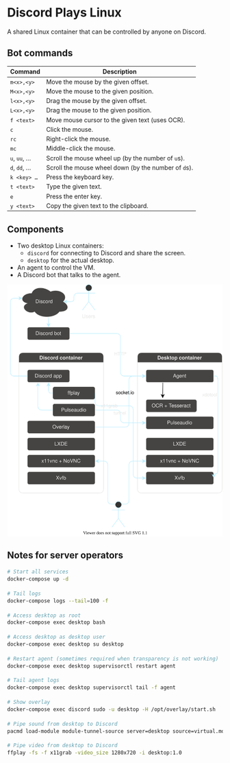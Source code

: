 # Discord Plays Linux

A shared Linux container that can be controlled by anyone on Discord.

## Bot commands

| Command      | Description                                          |
| ------------ | ---------------------------------------------------- |
| `m<x>,<y>`   | Move the mouse by the given offset.                  |
| `M<x>,<y>`   | Move the mouse to the given position.                |
| `l<x>,<y>`   | Drag the mouse by the given offset.                  |
| `L<x>,<y>`   | Drag the mouse to the given position.                |
| `f <text>`   | Move mouse cursor to the given text (uses OCR).      |
| `c`          | Click the mouse.                                     |
| `rc`         | Right-click the mouse.                               |
| `mc`         | Middle-click the mouse.                              |
| `u`, `uu`, … | Scroll the mouse wheel up (by the number of `u`s).   |
| `d`, `dd`, … | Scroll the mouse wheel down (by the number of `d`s). |
| `k <key> …`  | Press the keyboard key.                              |
| `t <text>`   | Type the given text.                                 |
| `e`          | Press the enter key.                                 |
| `y <text>`   | Copy the given text to the clipboard.                |

## Components

- Two desktop Linux containers:
  - `discord` for connecting to Discord and share the screen.
  - `desktop` for the actual desktop.
- An agent to control the VM.
- A Discord bot that talks to the agent.

![](./setup.drawio.svg)

## Notes for server operators

```sh
# Start all services
docker-compose up -d

# Tail logs
docker-compose logs --tail=100 -f

# Access desktop as root
docker-compose exec desktop bash

# Access desktop as desktop user
docker-compose exec desktop su desktop

# Restart agent (sometimes required when transparency is not working)
docker-compose exec desktop supervisorctl restart agent

# Tail agent logs
docker-compose exec desktop supervisorctl tail -f agent

# Show overlay
docker-compose exec discord sudo -u desktop -H /opt/overlay/start.sh

# Pipe sound from desktop to Discord
pacmd load-module module-tunnel-source server=desktop source=virtual.monitor source_name=desktop

# Pipe video from desktop to Discord
ffplay -fs -f x11grab -video_size 1280x720 -i desktop:1.0
```
